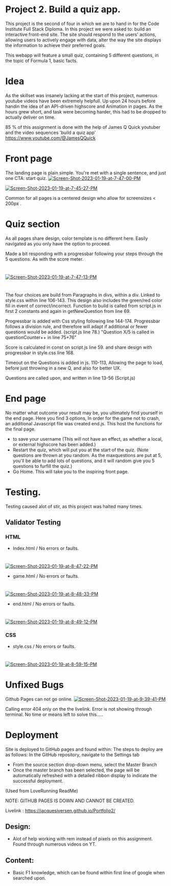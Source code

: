 # Project 2. Build a quiz app. 

This project is the second of four in which we are to hand in for the Code Institute Full Stack Diploma. In this project we were asked to: build an interactive front-end site. The site should respond to the users' actions, allowing users to actively engage with data, alter the way the site displays the information to achieve their preferred goals.

This webapp will feature a small quiz, containing 5 different questions, in the topic of Formula 1, basic facts. 

# Idea
As the skillset was insanely lacking at the start of this project, numerous youtube videos have been extremely helpfull. Up upon 24 hours before handin the idea of an API-driven highscore and Animation in pages. As the hours grew short, and task were becoming harder, this had to be dropped to actually deliver on time. 

85 % of this assignment is done with the help of James Q Quick youtuber and the video sequences 'build a quiz app' https://www.youtube.com/@JamesQQuick

# Front page

The landing page is plain simple. You're met with a single sentence, and just one CTA: start quiz. 
<a href="https://imgbb.com/"><img src="https://i.ibb.co/6nsq5wk/Screen-Shot-2023-01-19-at-7-47-00-PM.png" alt="Screen-Shot-2023-01-19-at-7-47-00-PM" border="0"></a>


<a href="https://imgbb.com/"><img src="https://i.ibb.co/pKth8fr/Screen-Shot-2023-01-19-at-7-45-27-PM.png" alt="Screen-Shot-2023-01-19-at-7-45-27-PM" border="0"></a>


Common for all pages is a centered design who allow for screensizes < 200px .

# Quiz section

As all pages share design, color template is no different here. 
Easily navigated as you only have the option to proceed. 

Made a bit responding with a progressbar following your steps through the 5 questions. As with the score meter. 
#
<a href="https://ibb.co/MSyjD3W"><img src="https://i.ibb.co/sRpDvMk/Screen-Shot-2023-01-19-at-7-47-13-PM.png" alt="Screen-Shot-2023-01-19-at-7-47-13-PM" border="0"></a>

#
The four choices are build from Paragraphs in divs, within a div. Linked to style.css within line 106-143. 
This design also includes the green/red color fill in event of correct/incorrect. Function to build is called from script.js in first 2 constants and again in getNewQuestion from line 69. 

Progressbar is added with Css styling following line 144-174. 
Progressbar follows a division rule, and therefore will adapt if additional or fewer questions would be added. (script.js line 78.)
"Question X/5 is called in questionCounter++ in line 75+76"

Score is calculated in const on script.js line 59. and share design with progressbar in style.css line 168. 

Timeout on the Questions is added in js. 110-113, Allowing the page to load, before just throwing in a new Q, and also for better UX. 

Questions are called upon, and written in line 13-56 (Script.js)

# End page

No matter what outcome your result may be, you ultimately find yourself in the end page. Here you find 3 options,
In order for the game not to crash, an additional Javascript file was created end.js. This host the functions for the final page. 
- to save your username (This will not have an effect, as whether a local, or external highscore has been added.)
- Restart the quiz, which will put you at the start of the quiz. (Note questions are thrown at you random. As the maxquestions are put at 5, you'll be able to add lots of questions, and it will random give you 5 questions to furfill the quiz.)
- Go Home. This will take you to the inspiring front page. 



# Testing. 

Testing caused alot of stir, as this project was halted many times. 




## Validator Testing

### HTML 
- Index.html / No errors or faults.
#
<a href="https://ibb.co/8d8d5Lv"><img src="https://i.ibb.co/gPgPTLq/Screen-Shot-2023-01-19-at-8-47-22-PM.png" alt="Screen-Shot-2023-01-19-at-8-47-22-PM" border="0"></a>
- game.html / No errors or faults.
#
<a href="https://ibb.co/3ssjynq"><img src="https://i.ibb.co/kyywgtf/Screen-Shot-2023-01-19-at-8-48-33-PM.png" alt="Screen-Shot-2023-01-19-at-8-48-33-PM" border="0"></a>
- end.html / No errors or faults.
#
<a href="https://ibb.co/jMw0pHv"><img src="https://i.ibb.co/QNHS5XF/Screen-Shot-2023-01-19-at-8-49-12-PM.png" alt="Screen-Shot-2023-01-19-at-8-49-12-PM" border="0"></a>

### CSS
- style.css / No errors or faults.
#
<a href="https://ibb.co/mzMkFQd"><img src="https://i.ibb.co/s3MnJLc/Screen-Shot-2023-01-19-at-8-59-15-PM.png" alt="Screen-Shot-2023-01-19-at-8-59-15-PM" border="0"></a>

# Unfixed Bugs
Github Pages can not go online. 
<a href="https://ibb.co/72L8MDX"><img src="https://i.ibb.co/hDwhQNy/Screen-Shot-2023-01-19-at-9-39-41-PM.png" alt="Screen-Shot-2023-01-19-at-9-39-41-PM" border="0"></a>

Calling error 404 only on the the livelink. 
Error is not showing through terminal. 
No time or means left to solve this.....



# Deployment

Site is deployed to GitHub pages and found within: The steps to deploy are as follows:
In the GitHub repository, navigate to the Settings tab

- From the source section drop-down menu, select the Master Branch
- Once the master branch has been selected, the page will be automatically refreshed with a detailed ribbon display to indicate the successful deployment.

(Used from LoveRunning ReadMe)

NOTE: GITHUB PAGES IS DOWN AND CANNOT BE CREATED. 

Livelink : https://jacquesiversen.github.io/Portfolio2/

## Design:
- Alot of help working with rem instead of pixels on this assignment. Found through numerous videos on YT.

## Content:
- Basic F1 knowledge, which can be found within first line of google when searched upon. 

